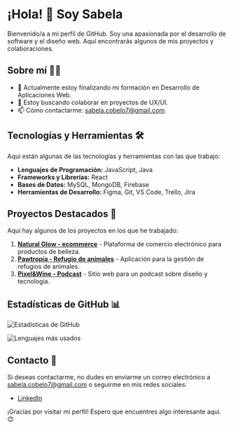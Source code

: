 # ¡Hola! 👋 Soy Sabela

Bienvenido/a a mi perfil de GitHub. Soy una apasionada por el desarrollo de software y el diseño web. Aquí encontrarás algunos de mis proyectos y colaboraciones.

## Sobre mí 🧑‍💻

- 🔭 Actualmente estoy finalizando mi formación en Desarrollo de Aplicaciones Web.
- 👯 Estoy buscando colaborar en proyectos de UX/UI.
- 📫 Cómo contactarme: [sabela.cobelo7@gmail.com](mailto:sabela.cobelo7@gmail.com).

## Tecnologías y Herramientas 🛠️

Aquí están algunas de las tecnologías y herramientas con las que trabajo:

- **Lenguajes de Programación:** JavaScript, Java
- **Frameworks y Librerías:** React
- **Bases de Datos:** MySQL, MongoDB, Firebase
- **Herramientas de Desarrollo:** Figma, Git, VS Code, Trello, Jira

## Proyectos Destacados 🚀

Aquí hay algunos de los proyectos en los que he trabajado:

1. **[Natural Glow - ecommerce](https://github.com/SabelaCobelo/Natural_Glow.git)** - Plataforma de comercio electrónico para productos de belleza.
2. **[Pawtropía - Refugio de animales](https://github.com/SabelaCobelo/PawTopia.git)** - Aplicación para la gestión de refugios de animales.
3. **[Pixel&Wine - Podcast](https://github.com/SabelaCobelo/Podcast.git)** - Sitio web para un podcast sobre diseño y tecnología.

## Estadísticas de GitHub 📊

![Estadísticas de GitHub](https://github-readme-stats.vercel.app/api?username=SabelaCobelo&show_icons=true&theme=radical)

![Lenguajes más usados](https://github-readme-stats.vercel.app/api/top-langs/?username=SabelaCobelo&layout=compact&theme=radical)

## Contacto 📧

Si deseas contactarme, no dudes en enviarme un correo electrónico a [sabela.cobelo7@gmail.com](mailto:sabela.cobelo7@gmail.com) o seguirme en mis redes sociales:

- [LinkedIn](https://www.linkedin.com/in/sabelacl/)

¡Gracias por visitar mi perfil! Espero que encuentres algo interesante aquí. 😊
